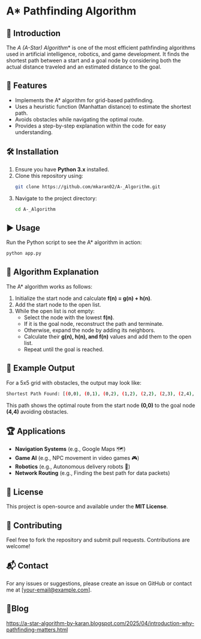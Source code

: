 # A* Pathfinding Algorithm

## 🚀 Introduction
The **A* (A-Star) Algorithm** is one of the most efficient pathfinding algorithms used in artificial intelligence, robotics, and game development. It finds the shortest path between a start and a goal node by considering both the actual distance traveled and an estimated distance to the goal.

## 📌 Features
- Implements the A* algorithm for grid-based pathfinding.
- Uses a heuristic function (Manhattan distance) to estimate the shortest path.
- Avoids obstacles while navigating the optimal route.
- Provides a step-by-step explanation within the code for easy understanding.

## 🛠 Installation
1. Ensure you have **Python 3.x** installed.
2. Clone this repository using:
   ```bash
   git clone https://github.com/mkaran02/A-_Algorithm.git
   ```
3. Navigate to the project directory:
   ```bash
   cd A-_Algorithm
   ```

## ▶️ Usage
Run the Python script to see the A* algorithm in action:
```bash
python app.py
```

## 📜 Algorithm Explanation
The A* algorithm works as follows:
1. Initialize the start node and calculate **f(n) = g(n) + h(n)**.
2. Add the start node to the open list.
3. While the open list is not empty:
   - Select the node with the lowest **f(n)**.
   - If it is the goal node, reconstruct the path and terminate.
   - Otherwise, expand the node by adding its neighbors.
   - Calculate their **g(n), h(n), and f(n)** values and add them to the open list.
   - Repeat until the goal is reached.

## 📌 Example Output
For a 5x5 grid with obstacles, the output may look like:
```bash
Shortest Path Found: [(0,0), (0,1), (0,2), (1,2), (2,2), (2,3), (2,4), (3,4), (4,4)]
```
This path shows the optimal route from the start node **(0,0)** to the goal node **(4,4)** avoiding obstacles.

## 🏆 Applications
- **Navigation Systems** (e.g., Google Maps 🗺️)
- **Game AI** (e.g., NPC movement in video games 🎮)
- **Robotics** (e.g., Autonomous delivery robots 🤖)
- **Network Routing** (e.g., Finding the best path for data packets)

## 📝 License
This project is open-source and available under the **MIT License**.

## 🤝 Contributing
Feel free to fork the repository and submit pull requests. Contributions are welcome!

## 📬 Contact
For any issues or suggestions, please create an issue on GitHub or contact me at [your-email@example.com].

## 📝Blog
https://a-star-algorithm-by-karan.blogspot.com/2025/04/introduction-why-pathfinding-matters.html

